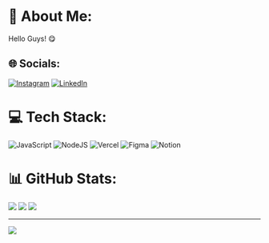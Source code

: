 # 💫 About Me:
Hello Guys! 😋 


## 🌐 Socials:
[![Instagram](https://img.shields.io/badge/Instagram-%23E4405F.svg?logo=Instagram&logoColor=white)](https://www.instagram.com/_anna_sotto)
[![LinkedIn](https://img.shields.io/badge/LinkedIn-%230077B5.svg?logo=linkedin&logoColor=white)](https://www.linkedin.com/in/anna-soto-yagyu) 


# 💻 Tech Stack:
![JavaScript](https://img.shields.io/badge/javascript-%23323330.svg?style=for-the-badge&logo=javascript&logoColor=%23F7DF1E) 
![NodeJS](https://img.shields.io/badge/node.js-6DA55F?style=for-the-badge&logo=node.js&logoColor=white) 
![Vercel](https://img.shields.io/badge/vercel-%23000000.svg?style=for-the-badge&logo=vercel&logoColor=white) 
![Figma](https://img.shields.io/badge/figma-%23F24E1E.svg?style=for-the-badge&logo=figma&logoColor=white) 
![Notion](https://img.shields.io/badge/Notion-%23000000.svg?style=for-the-badge&logo=notion&logoColor=white)
# 📊 GitHub Stats:
![](https://github-readme-stats.vercel.app/api?username=annayagyu&theme=dark&hide_border=false&include_all_commits=true&count_private=false)
![](https://github-readme-streak-stats.herokuapp.com/?user=annayagyu&theme=dark&hide_border=false)
![](https://github-readme-stats.vercel.app/api/top-langs/?username=annayagyu&theme=dark&hide_border=false&include_all_commits=true&count_private=false&layout=compact)



---
[![](https://visitcount.itsvg.in/api?id=annayagyu&icon=0&color=0)](https://visitcount.itsvg.in)
